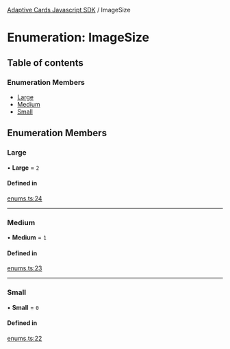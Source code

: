 [Adaptive Cards Javascript SDK](../README.md) / ImageSize

# Enumeration: ImageSize

## Table of contents

### Enumeration Members

- [Large](ImageSize.md#large)
- [Medium](ImageSize.md#medium)
- [Small](ImageSize.md#small)

## Enumeration Members

### Large

• **Large** = ``2``

#### Defined in

[enums.ts:24](https://github.com/asseco-see/AdaptiveCards/blob/1f0afdc45/source/nodejs/adaptivecards/src/enums.ts#L24)

___

### Medium

• **Medium** = ``1``

#### Defined in

[enums.ts:23](https://github.com/asseco-see/AdaptiveCards/blob/1f0afdc45/source/nodejs/adaptivecards/src/enums.ts#L23)

___

### Small

• **Small** = ``0``

#### Defined in

[enums.ts:22](https://github.com/asseco-see/AdaptiveCards/blob/1f0afdc45/source/nodejs/adaptivecards/src/enums.ts#L22)
